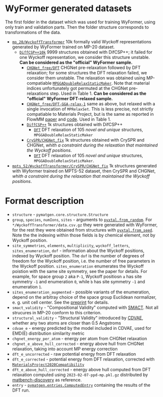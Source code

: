 # WyFormer generated datasets
The first folder in the dataset which was used for training WyFormer, using only train and validation parts. Then the folder structure corresponds to transformations of the data.
- [`mp_20/WyckoffTransformer`](mp_20/WyckoffTransformer) 10k formally valid Wyckoff representations generated by WyFormer trained on MP-20 dataset.
  - [`DiffCSP++10k`](mp_20/WyckoffTransformer/DiffCSP++10k/) 9999 structures obtained with DifCSP++; it failed for one Wyckoff representation, we consider this structure unstable. __Can be considered as the "official" WyFormer sample.__
    - [`CHGNet_free/DFT`](mp_20/WyckoffTransformer/DiffCSP++10k/CHGNet_free/DFT) CHGNet pre-relaxation followed by DFT relaxation; for some structures the DFT relaxation failed, we consider them unstable. The relaxation was obtained using MP-compatiable [`MPGGADoubleRelaxStaticMaker`](https://materialsproject.github.io/atomate2/reference/atomate2.vasp.flows.mp.MPGGADoubleRelaxStaticMaker.html). Note that material indices unfortunately got permuted at the CHGNet pre-relaxations step. Used in Table 1. __Can be considered as the "official" WyFormer DFT-relaxed sample.__
    - [`CHGNet_free/DFT-GGA-relax-1`](mp_20/WyckoffTransformer/DiffCSP++10k/CHGNet_free/DFT-GGA-relax-1/) same as above, but relaxed with a single invocation of `MPRelaxSet`. This is less precise, not strictly compatiable to Materials Project, but is the same as reported in FlowMM [paper](https://arxiv.org/pdf/2406.04713) and [code](https://github.com/facebookresearch/flowmm/blob/6a96aec3b6eba89f6fa07436f0c8837979abb285/scripts_analysis/dft_create_inputs.py#L43). Used in Table 1.
    - [`DiffCSP++`](mp_20/WyckoffTransformer/DiffCSP++/) 1k structures obtained with DifCSP++
      - [`DFT`](mp_20/WyckoffTransformer/DiffCSP++/DFT/) DFT relaxation of 105 _novel and unique_ structures, `MPGGADoubleRelaxStaticMaker`
    - [`CrySPR/CHGNet_fix`](mp_20/WyckoffTransformer/CrySPR/CHGNet_fix/) 1k structures obtained with CrySPR and CHGNet, _whith a constraint during the relaxation that maintained the Wyckoff positions_.
      - [`DFT`](mp_20/WyckoffTransformer/CrySPR/CHGNet_fix/DFT/) DFT relaxation of 105 _novel and unique_ structures, `MPGGADoubleRelaxStaticMaker`.
- [`mpts_52/WyckoffTransformer/CrySPR/CHGNet_fix`](mpts_52/WyckoffTransformer/CrySPR/CHGNet_fix) 1k structures generated with Wyformer trained on MPTS-52 dataset, then CrySPR and CHGNet, _whith a constraint during the relaxation that maintained the Wyckoff positions_.
# Format description
- `structure` - `pymatgen.core.structure.Structure`
- `group`, `species`, `numIons`, `sites` - arguments to [`pyxtal.from_random`](https://pyxtal.readthedocs.io/en/latest/pyxtal.html#pyxtal.pyxtal.from_random). For `*/WyckoffTransformer/data.csv.gz` they were generated with WyFormer, for the rest they were obtained from structures with [`pyxtal.from_seed`](https://pyxtal.readthedocs.io/en/latest/pyxtal.html#pyxtal.pyxtal.from_seed). Note the the indexing within those fields is by chemical element, not by Wyckoff position.
- `site_symmetries`, `elements`, `multiplicity`, `wyckoff_letters`, `sites_enumeration`, `dof` - information about the Wyckoff positions, indexed by Wyckoff position. The `dof` is the number of degrees of freedom for the Wyckoff position, i.e. the number of free parameters in the Wyckoff position. `sites_enumeration` enumerates the Wyckoff poistion with the same site symmetry, see the paper for details. For example, for space group `2` aka `P-1`, Wyckoff positiosn `a` has site symmetry `-1` and enumeration `0`, while `b` has site symmetry `-1` and enumeration `1`.
- `sites_enumeration_augmented` - possible variants of the enumeration, depend on the arbitray choice of the space group Euclidean normalizer, e. g. unit cell center. See the [preprint](https://arxiv.org/abs/2503.16784) for details.
- `smact_validity` - "Compositional Validity" computed with [SMACT](https://github.com/WMD-Group/SMACT). Not all strucures in MP-20 conform to this criterion.
- `structural_validity` - "Structural Validity" introduced by [CDVAE](https://arxiv.org/abs/2110.06197), whether any two atoms are closer than 0.5 Angstroms
- `cdvae_e` - energy predicted by the model included in CDVAE, used for EMD(E) distribution similarity metric
- `chgnet_energy_per_atom` - energy per atom from CHGNet relaxation
- `chgnet_e_above_hull_corrected` - energy above hull from CHGNet relaxation, taking into account MP energy correction
- `dft_e_uncorrected` - raw potential energy from DFT relaxation
- `dft_e_corrected` - potential energy from DFT relaxation, corrected with [`MaterialsProject2020Compatibility`](https://pymatgen.org/pymatgen.entries.html#pymatgen.entries.compatibility.MaterialsProject2020Compatibility)
 - `dft_e_above_hull_corrected` - energy above hull computed from DFT relaxation computed using `2023-02-07-ppd-mp.pkl.gz` distributed by [matbench-discovery](https://matbench-discovery.materialsproject.org/data) as reference.
- `entry` - [`pymatgen.entries.ComputedEntry`](https://pymatgen.org/pymatgen.entries.html#pymatgen.entries.computed_entries.ComputedEntry) containing the results of the DFT run.
